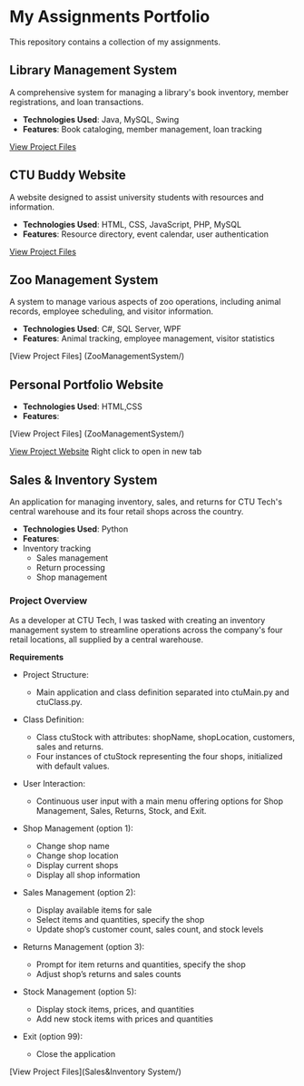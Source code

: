 # My Assignments Portfolio
This repository contains a collection of my assignments.

## Library Management System
A comprehensive system for managing a library's book inventory, member registrations, and loan transactions.
- **Technologies Used**: Java, MySQL, Swing
- **Features**: Book cataloging, member management, loan tracking

[View Project Files](LibraryManagementSystem/)

## CTU Buddy Website
A website designed to assist university students with resources and information.
- **Technologies Used**: HTML, CSS, JavaScript, PHP, MySQL
- **Features**: Resource directory, event calendar, user authentication

[View Project Files](CTU-Buddy/)

## Zoo Management System
A system to manage various aspects of zoo operations, including animal records, employee scheduling, and visitor information.
- **Technologies Used**: C#, SQL Server, WPF
- **Features**: Animal tracking, employee management, visitor statistics

[View Project Files] (ZooManagementSystem/)

## Personal Portfolio Website

- **Technologies Used**: HTML,CSS
- **Features**:

[View Project Files] (ZooManagementSystem/)

[View Project Website](http://simone-portfolio.infinityfreeapp.com/?i=1) Right click to open in new tab

## Sales & Inventory System
An application for managing inventory, sales, and returns for CTU Tech's central warehouse and its four retail shops across the country.

- **Technologies Used**: Python
- **Features**:
- Inventory tracking
  * Sales management
  * Return processing
  * Shop management

### Project Overview    
As a developer at CTU Tech, I was tasked with creating an inventory management system to streamline operations across the company's four retail locations, all supplied by a central warehouse.

**Requirements** 
- Project Structure:
   * Main application and class definition separated into ctuMain.py and ctuClass.py.
     
- Class Definition:
   * Class ctuStock with attributes: shopName, shopLocation, customers, sales and returns.
   * Four instances of ctuStock representing the four shops, initialized with default values.

- User Interaction:
   * Continuous user input with a main menu offering options for Shop Management, Sales, Returns, Stock, and Exit.

- Shop Management (option 1):
   * Change shop name
   * Change shop location
   * Display current shops
   * Display all shop information

- Sales Management (option 2):
   * Display available items for sale
   * Select items and quantities, specify the shop
   * Update shop’s customer count, sales count, and stock levels

- Returns Management (option 3):
   * Prompt for item returns and quantities, specify the shop
   * Adjust shop’s returns and sales counts

- Stock Management (option 5):
   * Display stock items, prices, and quantities
   * Add new stock items with prices and quantities

- Exit (option 99):
   * Close the application

[View Project Files](Sales&Inventory System/)
